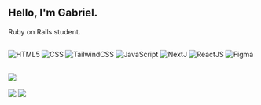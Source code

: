 ## Hello, I'm Gabriel.
Ruby on Rails student.

##

![HTML5](https://img.shields.io/badge/HTML5-E34F26?style=for-the-badge&logo=html5&logoColor=white)
![CSS](https://img.shields.io/badge/CSS-663399.svg?style=for-the-badge&logo=CSS&logoColor=white)
![TailwindCSS](https://img.shields.io/badge/Tailwind%20CSS-06B6D4.svg?style=for-the-badge&logo=Tailwind-CSS&logoColor=white)
![JavaScript](https://img.shields.io/badge/JavaScript-F7DF1E?style=for-the-badge&logo=javascript&logoColor=black)
![NextJ](https://img.shields.io/badge/Next.js-000000.svg?style=for-the-badge&logo=nextdotjs&logoColor=white)
![ReactJS](https://img.shields.io/badge/React-61DAFB.svg?style=for-the-badge&logo=React&logoColor=black)
![Figma](https://img.shields.io/badge/figma-%23F24E1E.svg?style=for-the-badge&logo=figma&logoColor=white)



##
<a href="https://www.linkedin.com/in/gabrieldslemes/">![](https://img.shields.io/badge/LinkedIn-0077B5?style=for-the-badge&logo=linkedin&logoColor=white)</a>
---
![](https://github-readme-stats.vercel.app/api/top-langs/?username=Hisennn&layout=compact&theme=transparent)
![](https://github-readme-stats.vercel.app/api?username=Hisennn&show_icons=true&theme=transparent)
